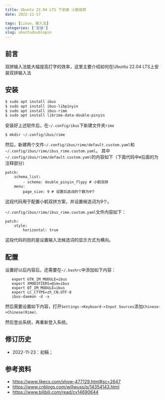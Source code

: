 ```yaml
---
title: Ubuntu 22.04 LTS 下安装 小鹤双拼
date: 2022-11-17

tags: [Linux，输入法]
categories: ['安装']
slug: ubuntudoublepin
---
```


## 前言

双拼输入法能大幅提高打字的效率，这里主要介绍如何在Ubuntu 22.04 LTS上安装双拼输入法

## 安装



```bash
$ sudo apt install ibus
$ sudo apt install ibus-libpinyin
$ sudo apt install ibus-rime
$ sudo apt install librime-data-double-pinyin
```
安装好上述软件后，在`~/.config/ibus`下新建文件夹`rime`
```
$ mkdir ~/.config/ibus/rime
```
然后，新建两个文件`~/.config/ibus/rime/default.custom.yaml`和`~/.config/ibus/rime/ibus_rime.custom.yaml`。
其中`~/.config/ibus/rime/default.custom.yaml`的内容如下（下面代码中`#`后面的为注释部分）

```
patch:
    schema_list:
        - schema: double_pinyin_flypy # 小鹤双拼  
    menu: 
        page_size: 9 # 设置后选词的个数为9个
```
这段代码用于配置小鹤双拼方案，并设置候选词为9个。

`~/.config/ibus/rime/ibus_rime.custom.yaml`文件内容如下：
```
patch:
    style:
        horizontal: true
```
这段代码的目的是设置输入法候选词的显示方式为横向。

## 配置
设置好以后内容后，还需要在`~/.bashrc`中添加如下内容：
```
   export GTK_IM_MODULE=ibus
   export XMODIFIERS=@im=ibus
   export QT_IM_MODULE=ibus
   export LC_CTYPE=zh_CN.UTF-8
   ibus-daemon -d -x
```
然后需要设置如下内容，打开`Settings->Keyboard->Input Sources`添加`Chinese->Chinese(Rime)`.

然后登出系统，再重新登入系统。








## 修订历史

- 2022-11-23：初稿；

## 参考资料
- https://www.likecs.com/show-477129.html#sc=2647
- https://www.cnblogs.com/willwuss/p/14354143.html
- https://www.bilibili.com/read/cv14690644
